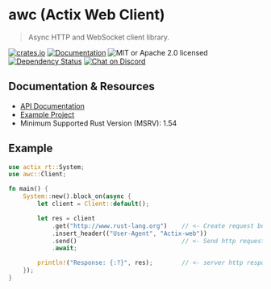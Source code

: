 # awc (Actix Web Client)

> Async HTTP and WebSocket client library.

[![crates.io](https://img.shields.io/crates/v/awc?label=latest)](https://crates.io/crates/awc)
[![Documentation](https://docs.rs/awc/badge.svg?version=3.0.0-beta.19)](https://docs.rs/awc/3.0.0-beta.19)
![MIT or Apache 2.0 licensed](https://img.shields.io/crates/l/awc)
[![Dependency Status](https://deps.rs/crate/awc/3.0.0-beta.19/status.svg)](https://deps.rs/crate/awc/3.0.0-beta.19)
[![Chat on Discord](https://img.shields.io/discord/771444961383153695?label=chat&logo=discord)](https://discord.gg/NWpN5mmg3x)

## Documentation & Resources

- [API Documentation](https://docs.rs/awc)
- [Example Project](https://github.com/actix/examples/tree/HEAD/security/awc_https)
- Minimum Supported Rust Version (MSRV): 1.54

## Example

```rust
use actix_rt::System;
use awc::Client;

fn main() {
    System::new().block_on(async {
        let client = Client::default();

        let res = client
            .get("http://www.rust-lang.org")    // <- Create request builder
            .insert_header(("User-Agent", "Actix-web"))
            .send()                             // <- Send http request
            .await;

        println!("Response: {:?}", res);        // <- server http response
    });
}
```
